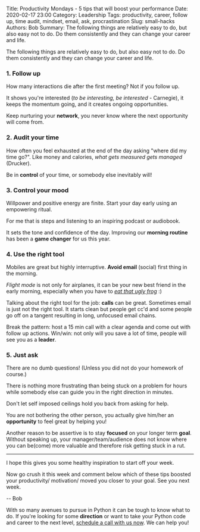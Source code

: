 Title: Productivity Mondays - 5 tips that will boost your performance
Date: 2020-02-17 23:00
Category: Leadership
Tags: productivity, career, follow up, time audit, mindset, email, ask, procrastination
Slug: small-hacks
Authors: Bob
Summary: The following things are relatively easy to do, but also easy not to do. Do them consistently and they can change your career and life.

The following things are relatively easy to do, but also easy not to do. Do them consistently and they can change your career and life.

### 1. Follow up

How many interactions die after the first meeting? Not if you follow up.

It shows you're interested (_to be interesting, be interested_ - Carnegie), it keeps the momentum going, and it creates ongoing opportunities.

Keep nurturing your **network**, you never know where the next opportunity will come from.

### 2. Audit your time

How often you feel exhausted at the end of the day asking "where did my time go?". Like money and calories, _what gets measured gets managed_ (Drucker).

Be in **control** of your time, or somebody else inevitably will! 

### 3. Control your mood

Willpower and positive energy are finite. Start your day early using an empowering ritual.

For me that is steps and listening to an inspiring podcast or audiobook.

It sets the tone and confidence of the day. Improving our **morning routine** has been a **game changer** for us this year.

### 4. Use the right tool

Mobiles are great but highly interruptive. **Avoid email** (social) first thing in the morning.

_Flight mode_ is not only for airplanes, it can be your new best friend in the early morning, especially when you have to _[eat that ugly frog](https://www.amazon.com/Eat-That-Frog-Great-Procrastinating-ebook/dp/B001AFF25W)_ :)

Talking about the right tool for the job: **calls** can be great. Sometimes email is just not the right tool. It starts clean but people get cc'd and some people go off on a tangent resulting in long, unfocused email chains.

Break the pattern: host a 15 min call with a clear agenda and come out with follow up actions. Win/win: not only will you save a lot of time, people will see you as a **leader**.

### 5. Just ask

There are no dumb questions! (Unless you did not do your homework of course.)

There is nothing more frustrating than being stuck on a problem for hours while somebody else can guide you in the right direction in minutes.

Don't let self imposed ceilings hold you back from asking for help.

You are not bothering the other person, you actually give him/her an **opportunity** to feel great by helping you!

Another reason to be assertive is to stay **focused** on your longer term **goal**. Without speaking up, your manager/team/audience does not know where you can be(come) more valuable and therefore risk getting stuck in a rut.

---

I hope this gives you some healthy inspiration to start off your week.

Now go crush it this week and comment below which of these tips boosted your productivity/ motivation/ moved you closer to your goal. See you next week.

-- Bob

<div class="ctaBox">
<p>With so many avenues to pursue in Python it can be tough to know what to do. If you're looking for some <strong>direction</strong> or want to take your Python code and career to the next level, <a href="https://pybit.es/pages/apply.html" target="_blank">schedule a call with us now</a>. We can help you!</p>
</div>
